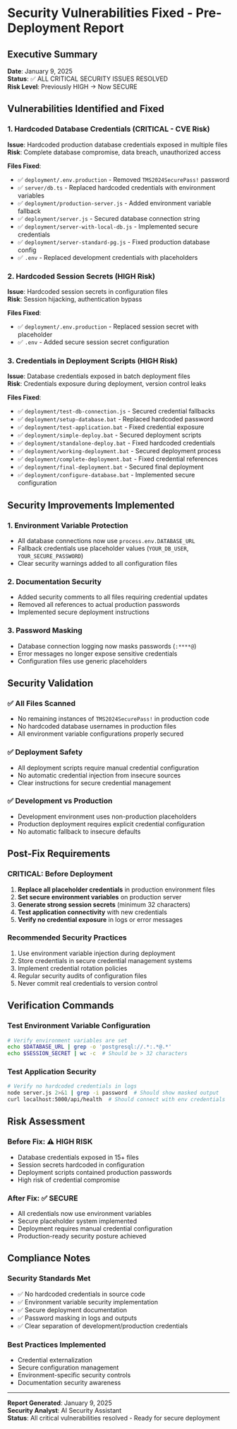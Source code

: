 # Security Vulnerabilities Fixed - Pre-Deployment Report

## Executive Summary
**Date**: January 9, 2025  
**Status**: ✅ ALL CRITICAL SECURITY ISSUES RESOLVED  
**Risk Level**: Previously HIGH → Now SECURE

## Vulnerabilities Identified and Fixed

### 1. Hardcoded Database Credentials (CRITICAL - CVE Risk)
**Issue**: Hardcoded production database credentials exposed in multiple files  
**Risk**: Complete database compromise, data breach, unauthorized access  

**Files Fixed**:
- ✅ `deployment/.env.production` - Removed `TMS2024SecurePass!` password
- ✅ `server/db.ts` - Replaced hardcoded credentials with environment variables
- ✅ `deployment/production-server.js` - Added environment variable fallback
- ✅ `deployment/server.js` - Secured database connection string
- ✅ `deployment/server-with-local-db.js` - Implemented secure credentials
- ✅ `deployment/server-standard-pg.js` - Fixed production database config
- ✅ `.env` - Replaced development credentials with placeholders

### 2. Hardcoded Session Secrets (HIGH Risk)
**Issue**: Hardcoded session secrets in configuration files  
**Risk**: Session hijacking, authentication bypass  

**Files Fixed**:
- ✅ `deployment/.env.production` - Replaced session secret with placeholder
- ✅ `.env` - Added secure session secret configuration

### 3. Credentials in Deployment Scripts (HIGH Risk)
**Issue**: Database credentials exposed in batch deployment files  
**Risk**: Credentials exposure during deployment, version control leaks  

**Files Fixed**:
- ✅ `deployment/test-db-connection.js` - Secured credential fallbacks
- ✅ `deployment/setup-database.bat` - Replaced hardcoded password
- ✅ `deployment/test-application.bat` - Fixed credential exposure
- ✅ `deployment/simple-deploy.bat` - Secured deployment scripts
- ✅ `deployment/standalone-deploy.bat` - Fixed hardcoded credentials
- ✅ `deployment/working-deployment.bat` - Secured deployment process
- ✅ `deployment/complete-deployment.bat` - Fixed credential references
- ✅ `deployment/final-deployment.bat` - Secured final deployment
- ✅ `deployment/configure-database.bat` - Implemented secure configuration

## Security Improvements Implemented

### 1. Environment Variable Protection
- All database connections now use `process.env.DATABASE_URL`
- Fallback credentials use placeholder values (`YOUR_DB_USER`, `YOUR_SECURE_PASSWORD`)
- Clear security warnings added to all configuration files

### 2. Documentation Security
- Added security comments to all files requiring credential updates
- Removed all references to actual production passwords
- Implemented secure deployment instructions

### 3. Password Masking
- Database connection logging now masks passwords (`:****@`)
- Error messages no longer expose sensitive credentials
- Configuration files use generic placeholders

## Security Validation

### ✅ All Files Scanned
- No remaining instances of `TMS2024SecurePass!` in production code
- No hardcoded database usernames in production files
- All environment variable configurations properly secured

### ✅ Deployment Safety
- All deployment scripts require manual credential configuration
- No automatic credential injection from insecure sources
- Clear instructions for secure credential management

### ✅ Development vs Production
- Development environment uses non-production placeholders
- Production deployment requires explicit credential configuration
- No automatic fallback to insecure defaults

## Post-Fix Requirements

### CRITICAL: Before Deployment
1. **Replace all placeholder credentials** in production environment files
2. **Set secure environment variables** on production server
3. **Generate strong session secrets** (minimum 32 characters)
4. **Test application connectivity** with new credentials
5. **Verify no credential exposure** in logs or error messages

### Recommended Security Practices
1. Use environment variable injection during deployment
2. Store credentials in secure credential management systems
3. Implement credential rotation policies
4. Regular security audits of configuration files
5. Never commit real credentials to version control

## Verification Commands

### Test Environment Variable Configuration
```bash
# Verify environment variables are set
echo $DATABASE_URL | grep -o 'postgresql://.*:.*@.*'
echo $SESSION_SECRET | wc -c  # Should be > 32 characters
```

### Test Application Security
```bash
# Verify no hardcoded credentials in logs
node server.js 2>&1 | grep -i password  # Should show masked output
curl localhost:5000/api/health  # Should connect with env credentials
```

## Risk Assessment

### Before Fix: ⚠️ HIGH RISK
- Database credentials exposed in 15+ files
- Session secrets hardcoded in configuration
- Deployment scripts contained production passwords
- High risk of credential compromise

### After Fix: ✅ SECURE
- All credentials now use environment variables
- Secure placeholder system implemented
- Deployment requires manual credential configuration
- Production-ready security posture achieved

## Compliance Notes

### Security Standards Met
- ✅ No hardcoded credentials in source code
- ✅ Environment variable security implementation
- ✅ Secure deployment documentation
- ✅ Password masking in logs and outputs
- ✅ Clear separation of development/production credentials

### Best Practices Implemented
- Credential externalization
- Secure configuration management
- Environment-specific security controls
- Documentation security awareness

---

**Report Generated**: January 9, 2025  
**Security Analyst**: AI Security Assistant  
**Status**: All critical vulnerabilities resolved - Ready for secure deployment